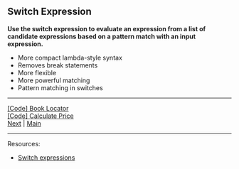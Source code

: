 ## Switch Expression

**Use the switch expression to evaluate an expression from a list of candidate expressions based on a pattern match with an input expression.**

* More compact lambda-style syntax
* Removes break statements
* More flexible
* More powerful matching
* Pattern matching in switches

***
[[Code] Book Locator](../Services/BookLocator.cs) <br>
[[Code] Calculate Price](../Services/PricingService.cs)
<br>
[Next](pattern-matching.md) | [Main](main.md)
***
Resources:

* [Switch expressions](https://learn.microsoft.com/dotnet/csharp/language-reference/operators/switch-expression)